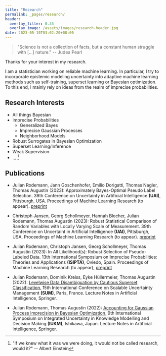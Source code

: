 ```yaml
---
title: "Research"
permalink: _pages/research/
header:
  overlay_filter: 0.35
  overlay_image: /assets/images/research-header.jpg
date: 2023-05-10T03:02:20+00:00
---
```



> "Science is not a collection of facts, but a constant human struggle with [...] nature."
> -- Judea Pearl

Thanks for your interest in my research. 

I am a statistician working on reliable machine learning. In particular, I try to incorporate epistemic modeling uncertainty into adaptive machine learning methods such as self-training, superset learning or Bayesian optimization. To this end, I mainly rely on ideas from the realm of imprecise probabilities.   

## Research Interests

* All things Bayesian
* Imprecise Probabilities
    * Generalized Bayes
    * Imprecise Gaussian Processes
    * Neighborhood Models
* Robust Surrogates in Bayesian Optimization
* Superset Learning/Inference
* Weak Supervision
* ... [^1]

[^1]: "If we knew what it was we were doing, it would not be called research, would it?" -- Albert Einstein  


## Publications

* Julian Rodemann, Jann Goschenhofer, Emilio Dorigatti, Thomas Nagler, Thomas Augustin (2023): Approximately Bayes-Optimal Pseudo Label Selection. 39th Conference on Uncertainty in Artificial Intelligence **(UAI)**, Pittsburgh, USA. Proceedings of Machine Learning Research (to appear). [preprint](https://arxiv.org/abs/2302.08883)

* Christoph Jansen, Georg Schollmeyer, Hannah Blocher, Julian Rodemann, Thomas Augustin (2023): Robust Statistical Comparison of Random Variables with Locally Varying Scale of Measurement. 39th Conference on Uncertaint in Artificial Intelligence **(UAI)**, Pittsburgh, USA. Proceedings of Machine Learning Research (to appear). [preprint](https://chjansen.weebly.com/uploads/1/3/8/2/138228135/jsbra.pdf)

* Julian Rodemann, Christoph Jansen, Georg Schollmeyer, Thomas Augustin (2023): In All Likelihood(s): Robust Selection of Pseudo-Labeled Data. 13th International Symposium on Imprecise Probabilities: Theories and Applications **(ISIPTA)**, Oviedo, Spain. Proceedings of Machine Learning Research (to appear), [preprint](https://arxiv.org/abs/2303.01117)

* Julian Rodemann, Dominik Kreiss, Eyke Hüllermeier, Thomas Augustin (2022): [Levelwise Data Disambiguation by Cautious Superset Classification.](https://link.springer.com/chapter/10.1007/978-3-031-18843-5_18) 15th International Conference on Scalable Uncertainty Management **(SUM)**, Paris, France. Lecture Notes in Artificial Intelligence, Springer.

* Julian Rodemann, Thomas Augustin (2022): [Accounting for Gaussian Process Imprecision in Bayesian Optimization.](https://link.springer.com/chapter/10.1007/978-3-030-98018-4_8) 9th International Symposium on Integrated Uncertainty in Knowledge Modelling and Decision Making **(IUKM)**, Ishikawa, Japan. Lecture Notes in Artificial Intelligence, Springer.
